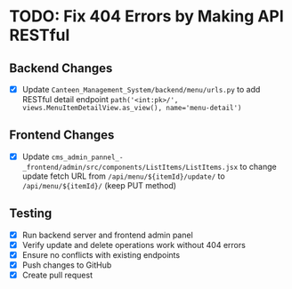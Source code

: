 # TODO: Fix 404 Errors by Making API RESTful

## Backend Changes
- [x] Update `Canteen_Management_System/backend/menu/urls.py` to add RESTful detail endpoint `path('<int:pk>/', views.MenuItemDetailView.as_view(), name='menu-detail')`

## Frontend Changes
- [x] Update `cms_admin_pannel_-_frontend/admin/src/components/ListItems/ListItems.jsx` to change update fetch URL from `/api/menu/${itemId}/update/` to `/api/menu/${itemId}/` (keep PUT method)

## Testing
- [x] Run backend server and frontend admin panel
- [x] Verify update and delete operations work without 404 errors
- [x] Ensure no conflicts with existing endpoints
- [x] Push changes to GitHub
- [x] Create pull request
